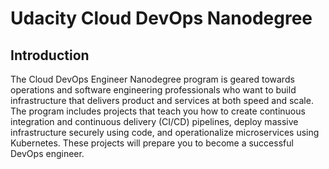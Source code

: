 # Udacity Cloud DevOps Nanodegree

## Introduction

The Cloud DevOps Engineer Nanodegree program is geared towards operations and software engineering professionals who want to build infrastructure that delivers product and services at both speed and scale. The program includes projects that teach you how to create continuous integration and continuous delivery (CI/CD) pipelines, deploy massive infrastructure securely using code, and operationalize microservices using Kubernetes. These projects will prepare you to become a successful DevOps engineer.

